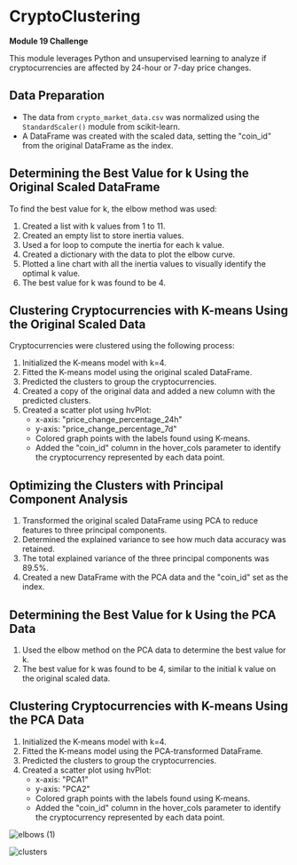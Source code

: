 # CryptoClustering

**Module 19 Challenge**

This module leverages Python and unsupervised learning to analyze if cryptocurrencies are affected by 24-hour or 7-day price changes.

## Data Preparation

- The data from `crypto_market_data.csv` was normalized using the `StandardScaler()` module from scikit-learn.
- A DataFrame was created with the scaled data, setting the "coin_id" from the original DataFrame as the index.

## Determining the Best Value for k Using the Original Scaled DataFrame

To find the best value for k, the elbow method was used:

1. Created a list with k values from 1 to 11.
2. Created an empty list to store inertia values.
3. Used a for loop to compute the inertia for each k value.
4. Created a dictionary with the data to plot the elbow curve.
5. Plotted a line chart with all the inertia values to visually identify the optimal k value.
6. The best value for k was found to be 4.

## Clustering Cryptocurrencies with K-means Using the Original Scaled Data

Cryptocurrencies were clustered using the following process:

1. Initialized the K-means model with k=4.
2. Fitted the K-means model using the original scaled DataFrame.
3. Predicted the clusters to group the cryptocurrencies.
4. Created a copy of the original data and added a new column with the predicted clusters.
5. Created a scatter plot using hvPlot:
   - x-axis: "price_change_percentage_24h"
   - y-axis: "price_change_percentage_7d"
   - Colored graph points with the labels found using K-means.
   - Added the "coin_id" column in the hover_cols parameter to identify the cryptocurrency represented by each data point.

## Optimizing the Clusters with Principal Component Analysis

1. Transformed the original scaled DataFrame using PCA to reduce features to three principal components.
2. Determined the explained variance to see how much data accuracy was retained.
3. The total explained variance of the three principal components was 89.5%.
4. Created a new DataFrame with the PCA data and the "coin_id" set as the index.

## Determining the Best Value for k Using the PCA Data

1. Used the elbow method on the PCA data to determine the best value for k.
2. The best value for k was found to be 4, similar to the initial k value on the original scaled data.

## Clustering Cryptocurrencies with K-means Using the PCA Data

1. Initialized the K-means model with k=4.
2. Fitted the K-means model using the PCA-transformed DataFrame.
3. Predicted the clusters to group the cryptocurrencies.
4. Created a scatter plot using hvPlot:
   - x-axis: "PCA1"
   - y-axis: "PCA2"
   - Colored graph points with the labels found using K-means.
   - Added the "coin_id" column in the hover_cols parameter to identify the cryptocurrency represented by each data point.



![elbows (1)](https://github.com/user-attachments/assets/8a7f4daa-0357-4332-bf03-86d552ff0df7)

![clusters](https://github.com/user-attachments/assets/33c8c25a-26ec-4174-8b43-19770400a5e7)











